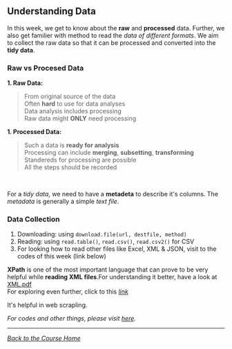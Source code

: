 ## Understanding Data

In this week, we get to know about the **raw** and **processed** data. Further, we also get familier with method to read the _data of different formats_. We aim to collect the raw data so that it can be processed and converted into the **tidy data**.

### Raw vs Procesed Data
**1. Raw Data:**
> From original source of the data<br />
> Often **hard** to use for data analyses<br />
> Data analysis includes processing<br />
> Raw data might **ONLY** need processing

**1. Processed Data:**
> Such a data is **ready for analysis**<br />
> Processing can include **merging**, **subsetting**, **transforming**<br />
> Standereds for processing are possible<br />
> All the steps should be recorded


<br />

For a _tidy data_, we need to have a **metadeta** to describe it's columns. The _metadata_ is generally a simple _text file_.

### Data Collection
1. Downloading: using ```download.file(url, destfile, method)```
2. Reading: using ```read.table()```, ```read.csv()```, ```read.csv2()``` for CSV
3. For looking how to read other files like Excel, XML & JSON, visit to the codes of this week (link below)

**XPath** is one of the most important language that can prove to be very helpful while **reading XML files**.For understanding it better, have a look at [XML.pdf](XML.pdf)<br />
For exploring even further, click to this [_link_](https://www.stat.berkeley.edu/~statcur/Workshop2/Presentations/index.html)

It's helpful in web scrapling.
<br />

_For codes and other things, please visit [here](https://github.com/ravi-prakash1907/Data-Science-in-R/tree/master/Getting%20and%20Cleaning%20Data/week1)._<br />

<hr />

[_Back to the Course Home_](../)
